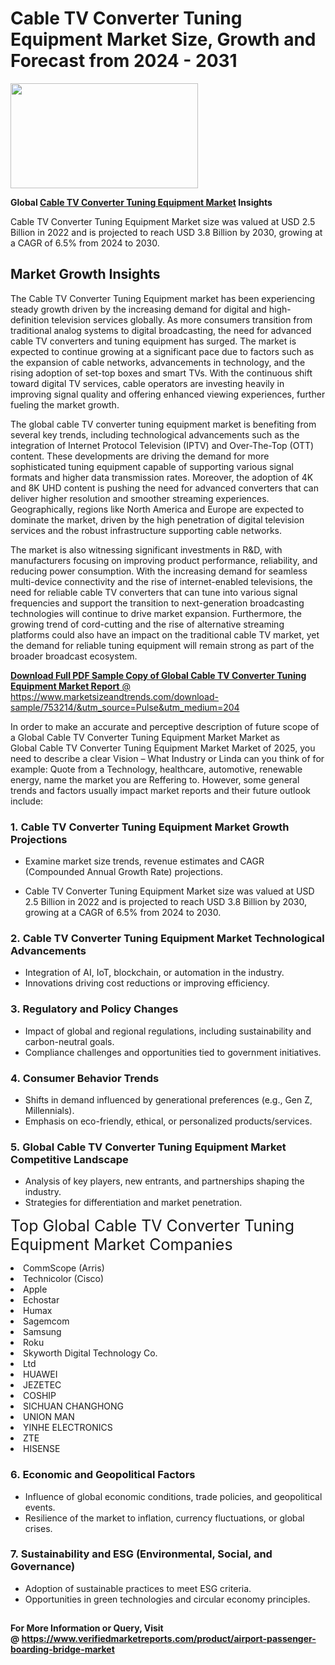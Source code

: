 <H1>Cable TV Converter Tuning Equipment Market Size, Growth and Forecast from 2024 - 2031</H1><img class="aligncenter size-medium wp-image-584254" src="https://thirdeyenews.in/wp-content/uploads/2024/09/Global-Market-Research-300x168.jpeg" alt="" width="300" height="168" /><p><strong>Global&nbsp;<a href="https://www.marketsizeandtrends.com/download-sample/753214/&amp;utm_source=Pulse&amp;utm_medium=204">Cable TV Converter Tuning Equipment Market</a> Insights</strong></p><p>Cable TV Converter Tuning Equipment Market size was valued at USD 2.5 Billion in 2022 and is projected to reach USD 3.8 Billion by 2030, growing at a CAGR of 6.5% from 2024 to 2030.</p><p><h2>Market Growth Insights</h2> <p>The Cable TV Converter Tuning Equipment market has been experiencing steady growth driven by the increasing demand for digital and high-definition television services globally. As more consumers transition from traditional analog systems to digital broadcasting, the need for advanced cable TV converters and tuning equipment has surged. The market is expected to continue growing at a significant pace due to factors such as the expansion of cable networks, advancements in technology, and the rising adoption of set-top boxes and smart TVs. With the continuous shift toward digital TV services, cable operators are investing heavily in improving signal quality and offering enhanced viewing experiences, further fueling the market growth.</p> <p><a href="#"></a></p> <p>The global cable TV converter tuning equipment market is benefiting from several key trends, including technological advancements such as the integration of Internet Protocol Television (IPTV) and Over-The-Top (OTT) content. These developments are driving the demand for more sophisticated tuning equipment capable of supporting various signal formats and higher data transmission rates. Moreover, the adoption of 4K and 8K UHD content is pushing the need for advanced converters that can deliver higher resolution and smoother streaming experiences. Geographically, regions like North America and Europe are expected to dominate the market, driven by the high penetration of digital television services and the robust infrastructure supporting cable networks.</p> <p>The market is also witnessing significant investments in R&D, with manufacturers focusing on improving product performance, reliability, and reducing power consumption. With the increasing demand for seamless multi-device connectivity and the rise of internet-enabled televisions, the need for reliable cable TV converters that can tune into various signal frequencies and support the transition to next-generation broadcasting technologies will continue to drive market expansion. Furthermore, the growing trend of cord-cutting and the rise of alternative streaming platforms could also have an impact on the traditional cable TV market, yet the demand for reliable tuning equipment will remain strong as part of the broader broadcast ecosystem.</p> <p><a href="#"></p><p><span class=""><strong>Download Full PDF Sample Copy of Global Cable TV Converter Tuning Equipment Market Report</strong> @ <a href="https://www.marketsizeandtrends.com/download-sample/753214/&amp;utm_source=Pulse&amp;utm_medium=204" target="_blank">https://www.marketsizeandtrends.com/download-sample/753214/&amp;utm_source=Pulse&amp;utm_medium=204</a></span></p><p>In order to make an accurate and perceptive description of future scope of a Global&nbsp;Cable TV Converter Tuning Equipment Market Market as Global&nbsp;Cable TV Converter Tuning Equipment Market Market of 2025, you need to describe a clear Vision &ndash; What Industry or Linda can you think of for example: Quote from a Technology, healthcare, automotive, renewable energy, name the market you are Reffering to. However, some general trends and factors usually impact market reports and their future outlook include:</p><h3>1.&nbsp;<strong>Cable TV Converter Tuning Equipment Market Growth Projections</strong></h3><ul><li>Examine market size trends, revenue estimates and CAGR (Compounded Annual Growth Rate) projections.</li><li><p>Cable TV Converter Tuning Equipment Market size was valued at USD 2.5 Billion in 2022 and is projected to reach USD 3.8 Billion by 2030, growing at a CAGR of 6.5% from 2024 to 2030.</p></li></ul><h3>2.&nbsp;<strong>Cable TV Converter Tuning Equipment Market Technological Advancements</strong></h3><ul><li>Integration of AI, IoT, blockchain, or automation in the industry.</li><li>Innovations driving cost reductions or improving efficiency.</li></ul><h3>3.&nbsp;<strong>Regulatory and Policy Changes</strong></h3><ul><li>Impact of global and regional regulations, including sustainability and carbon-neutral goals.</li><li>Compliance challenges and opportunities tied to government initiatives.</li></ul><h3>4.&nbsp;<strong>Consumer Behavior Trends</strong></h3><ul><li>Shifts in demand influenced by generational preferences (e.g., Gen Z, Millennials).</li><li>Emphasis on eco-friendly, ethical, or personalized products/services.</li></ul><h3>5.&nbsp;<strong>Global Cable TV Converter Tuning Equipment Market Competitive Landscape</strong></h3><ul><li>Analysis of key players, new entrants, and partnerships shaping the industry.</li><li>Strategies for differentiation and market penetration.</li></ul><p data-pm-slice="1 1 []"><span style="color: inherit; font-family: inherit; font-size: 25px;">Top Global Cable TV Converter Tuning Equipment Market Companies</span></p><div class="" data-test-id=""><p><li>CommScope (Arris)</li><li> Technicolor (Cisco)</li><li> Apple</li><li> Echostar</li><li> Humax</li><li> Sagemcom</li><li> Samsung</li><li> Roku</li><li> Skyworth Digital Technology Co.</li><li>Ltd</li><li> HUAWEI</li><li> JEZETEC</li><li> COSHIP</li><li> SICHUAN CHANGHONG</li><li> UNION MAN</li><li> YINHE ELECTRONICS</li><li> ZTE</li><li> HISENSE</li></p></div><h3>6.&nbsp;<strong>Economic and Geopolitical Factors</strong></h3><ul><li>Influence of global economic conditions, trade policies, and geopolitical events.</li><li>Resilience of the market to inflation, currency fluctuations, or global crises.</li></ul><h3>7.&nbsp;<strong>Sustainability and ESG (Environmental, Social, and Governance)</strong></h3><ul><li>Adoption of sustainable practices to meet ESG criteria.</li><li>Opportunities in green technologies and circular economy principles.</li></ul><h2><strong style="font-size: 14px;">For More Information or Query, Visit @&nbsp;</strong><a style="background-color: #ffffff; font-size: 14px;" href="https://www.marketsizeandtrends.com/report/cable-tv-converter-tuning-equipment-market/" target="_blank">https://www.verifiedmarketreports.com/product/airport-passenger-boarding-bridge-market</a></h2>
